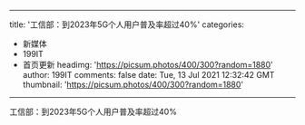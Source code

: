 
---
title: '工信部：到2023年5G个人用户普及率超过40%'
categories: 
 - 新媒体
 - 199IT
 - 首页更新
headimg: 'https://picsum.photos/400/300?random=1880'
author: 199IT
comments: false
date: Tue, 13 Jul 2021 12:32:42 GMT
thumbnail: 'https://picsum.photos/400/300?random=1880'
---

<div>   
工信部：到2023年5G个人用户普及率超过40%  
</div>
            